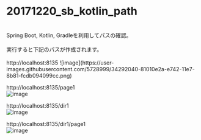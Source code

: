 # 20171220_sb_kotlin_path
<br />
Spring Boot, Kotlin, Gradleを利用してパスの確認。<br />
<br />
実行すると下記のパスが作成されます。<br />
<br />
http://localhost:8135  
![image](https://user-images.githubusercontent.com/5728999/34292040-81010e2a-e742-11e7-8b81-fcdb094099cc.png)    



http://localhost:8135/page1  <br />
![image](https://user-images.githubusercontent.com/5728999/34292060-987e680e-e742-11e7-94d5-1473a4a8c3ed.png)



http://localhost:8135/dir1  <br />
![image](https://user-images.githubusercontent.com/5728999/34292094-aed9a42e-e742-11e7-8638-3a688589dead.png)

http://localhost:8135/dir1/page1  <br />
![image](https://user-images.githubusercontent.com/5728999/34292113-be57fff4-e742-11e7-96d0-1da774dd85ff.png)

